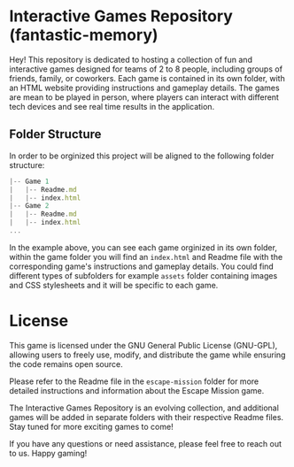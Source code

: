 
# Interactive Games Repository (fantastic-memory)
Hey! This repository is dedicated to hosting a collection of fun and interactive games designed for teams of 2 to 8 people, including groups of friends, family, or coworkers. Each game is contained in its own folder, with an HTML website providing instructions and gameplay details. The games are mean to be played in person, where players can interact with different tech devices and see real time results in the application.

## Folder Structure
In order to be orginized this project will be aligned to the following folder structure:
```jsx
|-- Game 1
|   |-- Readme.md
|   |-- index.html
|-- Game 2
|   |-- Readme.md
|   |-- index.html
...
```
In the example above, you can see each game orginized in its own folder, within the game folder you will find an `index.html` and Readme file with the corresponding game's instructions and gameplay details. You could find different types of subfolders for example  `assets` folder containing images and CSS stylesheets and it will be specific to each game.

# License
This game is licensed under the GNU General Public License (GNU-GPL), allowing users to freely use, modify, and distribute the game while ensuring the code remains open source.

Please refer to the Readme file in the `escape-mission` folder for more detailed instructions and information about the Escape Mission game.

The Interactive Games Repository is an evolving collection, and additional games will be added in separate folders with their respective Readme files. Stay tuned for more exciting games to come!

If you have any questions or need assistance, please feel free to reach out to us. Happy gaming!